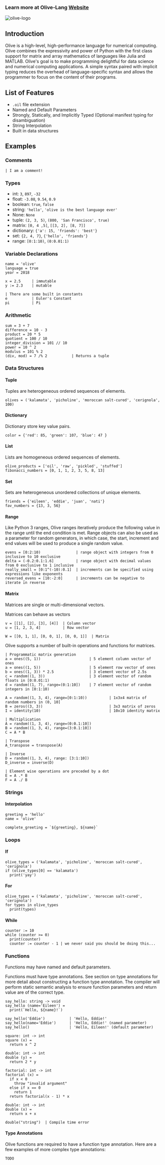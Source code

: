 

### Learn more at Olive-Lang [Website](https://eileenchoe.github.io/olive/website)

![olive-logo](./resources/logo-new.png)

## Introduction

Olive is a high-level, high-performance language for numerical computing. Olive combines the expressivity and power of Python with the first class support for matrix and array mathematics of languages like Julia and MATLAB. Olive's goal is to make programming delightful for data science and numerical computing applications. A simple syntax paired with implicit typing reduces the overhead of language-specific syntax and allows the programmer to focus on the content of their programs.

## List of Features
- `.oil` file extension
- Named and Default Parameters
- Strongly, Statically, and Implicitly Typed (Optional manifest typing for disambiguation)
- String Interpolation
- Built in data structures

## Examples


### Comments

```
| I am a comment!
```

### Types

- int: `3`, `897`, `-32`
- float: `-3.08`, `9.54`, `0.9`
- boolean: `true`, `false`
- string: `'hello'`, `'olive is the best language ever'`
- None: `None`
- tuple: `(2, 3, 5)`, `(800, 'San Francisco', true)`
- matrix: `[0, 4 ,5]`, `[[3, 2], [8, 7]]`
- dictionary: `{'a': 15, 'friends': 'best'}`
- set: `{2, 4, 7}`, `{'hello', 'friends'}`
- range: `[0:1:10)`, `(0:0.01:1)`


### Variable Declarations

```
name = 'olive'
language = true
year = 2018

x = 2.5     | immutable
y := 2.3    | mutable

| There are some built in constants
e           | Euler's Constant
pi          | Pi
```

### Arithmetic

```
sum = 3 + 7
difference = 10 - 3
product = 20 * 5
quotient = 100 / 10
integer_division = 101 // 10
power = 10 ^ 2
modulus = 101 % 2
(div, mod) = 7 /% 2           | Returns a tuple
```

### Data Structures

#### Tuple

Tuples are heterogeneous ordered sequences of elements.

```
olives = ('kalamata', 'picholine', 'moroccan salt-cured', 'cerignola', 100)
```

#### Dictionary

Dictionary store key value pairs.

```
color = {'red': 85, 'green': 107, 'blue': 47 }
```

#### List

Lists are homogeneous ordered sequences of elements.

```
olive_products = ['oil', 'raw', 'pickled', 'stuffed']
fibonacci_numbers = [0, 1, 1, 2, 3, 5, 8, 13]
```

#### Set

Sets are heterogeneous unordered collections of unique elements.

```
friends = {'eileen', 'eddie', 'juan', 'nati'}
fav_numbers = {13, 3, 56}
```

#### Range

Like Python 3 ranges, Olive ranges iteratively produce the following value in the range until the end condition is met. Range objects can also be used as a parameter for random generators, in which case, the start, increment and end values will be used to produce a single random value.

```
evens = [0:2:10)                | range object with integers from 0 inclusive to 10 exclusive
delta = (-0.2:0.1:1.6]          | range object with decimal values from 0 exclusive to 1 inclusive
really_small = [0:1^(-10):0.1]  | increments can be specified using expressions like exponents
reversed_evens = [10:-2:0]      | increments can be negative to iterate in reverse
```

#### Matrix

Matrices are single or multi-dimensional vectors.

Matrices can behave as vectors
```
v = [[1], [2], [3], [4]]  | Column vector
u = [1, 2, 3, 4]          | Row vector

W = [[0, 1, 1], [0, 0, 1], [0, 0, 1]]  | Matrix
```

Olive supports a number of built-in operations and functions for matrices.

```
| Programmatic matrix generation
a = ones((5, 1))                      | 5 element column vector of ones
a = ones((1, 5))                      | 5 element row vector of ones
b = ones((1, 3)) * 2.5                | 3 element vector of 2.5s
c = random((1, 3))                    | 3 element vector of random floats in [0:0.01:1)
d = random((1, 7), range=(0:1:10])    | 7 element vector of random integers in [0:1:10)

A = random((1, 3, 4), range=[0:1:10))          | 1x3x4 matrix of random numbers in (0, 10]
B = zeros((3, 3))                              | 3x3 matrix of zeros
I = identity(10)                               | 10x10 identity matrix

| Multiplication
A = random((1, 3, 4), range=(0:0.1:10])
B = random((1, 3, 4), range=(3:0.1:10])
C = A * B

| Transpose
A_transpose = transpose(A)

| Inverse
D = random((1, 3, 4), range: [3:1:10])
D_inverse = inverse(D)

| Element wise operations are preceded by a dot
E = A .* B
F = A ./ B
```

### Strings
#### Interpolation
```
greeting = 'hello'
name = 'olive'

complete_greeting = `${greeting}, ${name}`
```

### Loops
#### If
```
olive_types = ('kalamata', 'picholine', 'moroccan salt-cured', 'cerignola')
if (olive_types[0] == 'kalamata')
  print('yay')
```

#### For
```
olive_types = ('kalamata', 'picholine', 'moroccan salt-cured', 'cerignola')
for types in olive_types
  print(types)
```

#### While
```
counter := 10
while (counter >= 0)
  print(counter)
  counter := counter - 1 | we never said you should be doing this...
```

### Functions

Functions may have named and default parameters.

Functions must have type annotations. See section on type annotations for more detail about constructing a function type annotation.
The compiler will perform static semantic analysis to ensure function parameters and return value are of the correct type.

```
say_hello: string -> void
say_hello (name='Eileen') =
  print(`Hello, ${name}!`)

say_hello('Eddie')           | 'Hello, Eddie!'
say_hello(name='Eddie')      | 'Hello, Eddie!' (named parameter)
say_hello()                  | 'Hello, Eileen!' (default parameter)

square: int -> int
square (x) =
  return x ^ 2

double: int -> int
double (y) =
  return 2 * y

factorial: int -> int
factorial (x) =
  if x < 0
    throw "invalid argument"
  else if x == 0
    return 1
  return factorial(x - 1) * x
  
double: int -> int
double (x) =
  return x + x

double("string")  | Compile time error
```
#### Type Annotations
Olive functions are required to have a function type annotation. Here are a few examples of more complex type annotations:
```
TODO
```
